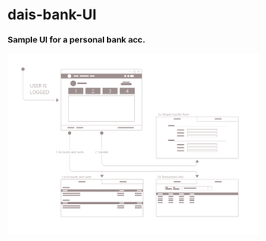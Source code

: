 # dais-bank-UI
### Sample UI for a personal bank acc.

![wireframe](./png/bank_home_userflow-01.png)

